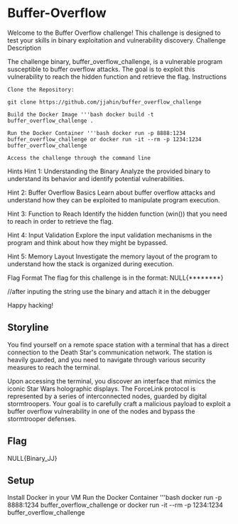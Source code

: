 # Buffer-Overflow 
Welcome to the Buffer Overflow challenge! This challenge is designed to test your skills in binary exploitation and vulnerability discovery.
Challenge Description

The challenge binary, buffer_overflow_challenge, is a vulnerable program susceptible to buffer overflow attacks. The goal is to exploit this vulnerability to reach the hidden function and retrieve the flag.
Instructions

    Clone the Repository:

    git clone https://github.com/jjahin/buffer_overflow_challenge

    Build the Docker Image '''bash docker build -t buffer_overflow_challenge .

    Run the Docker Container '''bash docker run -p 8888:1234 buffer_overflow_challenge or docker run -it --rm -p 1234:1234 buffer_overflow_challenge

    Access the challenge through the command line

Hints Hint 1: Understanding the Binary Analyze the provided binary to understand its behavior and identify potential vulnerabilities.

Hint 2: Buffer Overflow Basics Learn about buffer overflow attacks and understand how they can be exploited to manipulate program execution.

Hint 3: Function to Reach Identify the hidden function (win()) that you need to reach in order to retrieve the flag.

Hint 4: Input Validation Explore the input validation mechanisms in the program and think about how they might be bypassed.

Hint 5: Memory Layout Investigate the memory layout of the program to understand how the stack is organized during execution.

Flag Format The flag for this challenge is in the format: NULL{********}

//after inputing the string use the binary and attach it in the debugger

Happy hacking!
## Storyline 

You find yourself on a remote space station with a terminal that has a direct connection to the Death Star's communication network. The station is heavily guarded, and you need to navigate through various security measures to reach the terminal.

Upon accessing the terminal, you discover an interface that mimics the iconic Star Wars holographic displays. The ForceLink protocol is represented by a series of interconnected nodes, guarded by digital stormtroopers. Your goal is to carefully craft a malicious payload to exploit a buffer overflow vulnerability in one of the nodes and bypass the stormtrooper defenses.


## Flag 
NULL{Binary_JJ}

## Setup 

Install Docker in your VM
Run the Docker Container '''bash docker run -p 8888:1234 buffer_overflow_challenge or docker run -it --rm -p 1234:1234 buffer_overflow_challenge
